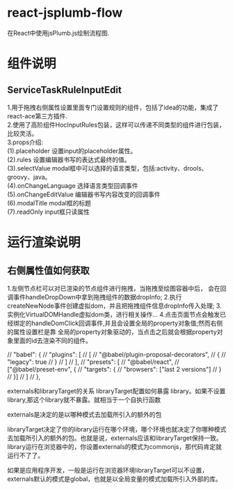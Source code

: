 # react-jsplumb-flow

在React中使用jsPlumb.js绘制流程图.

# 组件说明

## ServiceTaskRuleInputEdit
1.用于拖拽右侧属性设置里面专门设置规则的组件，包括了idea的功能，集成了react-ace第三方插件.<br/>
2.使用了高阶组件HocInputRules包装，这样可以传递不同类型的组件进行包装，比较灵活。<br/>
3.props介绍:<br/>
(1).placeholder 设置input的placeholder属性。<br/>
(2).rules 设置编辑器书写的表达式最终的值。<br/>
(3).selectValue modal框中可以选择的语言类型，包括:activity、drools、groovy、java。<br/>
(4).onChangeLanguage 选择语言类型回调事件<br/>
(5).onChangeEditValue 编辑器书写内容改变的回调事件<br/>
(6).modalTitle modal框的标题<br/>
(7).readOnly input框只读属性<br/>

# 运行渲染说明

## 右侧属性值如何获取
1.左侧节点栏可以对已渲染的节点组件进行拖拽，当拖拽至绘图容器中后，
会在回调事件handleDropDown中拿到拖拽组件的数据dropInfo;
2.执行createNewNode事件创建虚拟dom，并且把拖拽组件信息dropInfo传入处理;
3.实例化VirtualDOMHandle虚拟dom类，进行相关操作...
4.点击页面节点会触发已经绑定的handleDomClick回调事件,并且会设置全局的property对象值;然而右侧的属性设置栏是靠
全局的property对象驱动的，当点击之后就会根据property对象里面的id去渲染不同的组件。

//  "babel": {
//    "plugins": [
//      [
//        "@babel/plugin-proposal-decorators",
//        {
//          "legacy": true
//        }
//      ]
//    ],
//    "presets": [
//      "@babel/react",
//      ["@babel/preset-env", {
//        "targets": {
//          "browsers": ["last 2 versions"]
//        }
//      }]
//    ]
//  },

externals和libraryTarget的关系
libraryTarget配置如何暴露 library。如果不设置library,那这个library就不暴露。就相当于一个自执行函数

externals是决定的是以哪种模式去加载所引入的额外的包

libraryTarget决定了你的library运行在哪个环境，哪个环境也就决定了你哪种模式去加载所引入的额外的包。也就是说，externals应该和libraryTarget保持一致。library运行在浏览器中的，你设置externals的模式为commonjs，那代码肯定就运行不了了。

如果是应用程序开发，一般是运行在浏览器环境libraryTarget可以不设置，externals默认的模式是global，也就是以全局变量的模式加载所引入外部的库。
